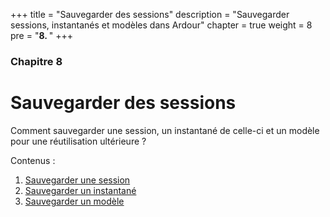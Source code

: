 +++
title = "Sauvegarder des sessions"
description = "Sauvegarder sessions, instantanés et modèles dans Ardour"
chapter = true
weight = 8
pre = "<b>8. </b>"
+++

### Chapitre 8
# Sauvegarder des sessions

Comment sauvegarder une session, un instantané de celle-ci et un modèle pour une réutilisation ultérieure ?

Contenus :

1. [Sauvegarder une session](saving-a-session/)
2. [Sauvegarder un instantané](saving-a-snapshot/)
3. [Sauvegarder un modèle](saving-a-template/)